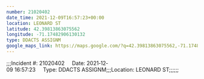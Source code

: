 ```yaml
---
number: 21020402
date_time: 2021-12-09T16:57:23+00:00
location: LEONARD ST
latitude: 42.39813863075562
longitude: -71.17482906130132
type: DDACTS ASSIGNM
google_maps_link: https://maps.google.com/?q=42.39813863075562,-71.17482906130132
---
```


;;;Incident #: 21020402     Date: 2021‐12‐09 16:57:23     Type: DDACTS ASSIGNM;;;Location: LEONARD ST;;;;;;

